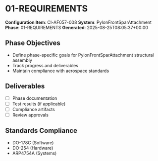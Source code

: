 # 01-REQUIREMENTS

**Configuration Item**: CI-AF057-008
**System**: PylonFrontSparAttachment
**Phase**: 01-REQUIREMENTS
**Generated**: 2025-08-25T08:05:37+00:00

## Phase Objectives
- Define phase-specific goals for PylonFrontSparAttachment structural assembly
- Track progress and deliverables
- Maintain compliance with aerospace standards

## Deliverables
- [ ] Phase documentation
- [ ] Test results (if applicable)
- [ ] Compliance artifacts
- [ ] Review approvals

## Standards Compliance
- DO-178C (Software)
- DO-254 (Hardware)
- ARP4754A (Systems)

